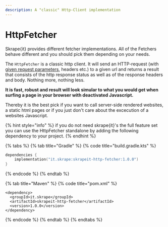 ```yaml
---
description: A "classic" Http-Client implementation
---
```


# HttpFetcher

Skrape{it} provides different fetcher implementations. All of the Fetchers behave different and you should pick them depending on your needs.

The `HttpFetcher` is a classic http client. It will send an HTTP-request \(with [given request parameters](parse-html-from-web.md), headers etc.\) to a given url and returns a result that consists of the http response status as well as of the response headers and body. Nothing more, nothing less.

**It is fast, robust and result will look simular to what you would get when surfing a page in your browser with deactivated Javascript.**

Thereby it is the best pick if you want to call server-side rendered websites, a static html pages or if you just don't care about the excecution of a websites Javascript. 

{% hint style="info" %}
if you do not need skrape{it}'s the full feature set you can use the HttpFetcher standalone by adding the following dependency to your project.
{% endhint %}

{% tabs %}
{% tab title="Gradle" %}
{% code title="build.gradle.kts" %}
```kotlin
dependencies {
    implementation("it.skrape:skrapeit-http-fetcher:1.0.0")
}

```
{% endcode %}
{% endtab %}

{% tab title="Maven" %}
{% code title="pom.xml" %}
```markup
<dependency>
  <groupId>it.skrape</groupId>
  <artifactId>skrapeit-http-fetcher</artifactId>
  <version>1.0.0</version>
</dependency>
```
{% endcode %}
{% endtab %}
{% endtabs %}

